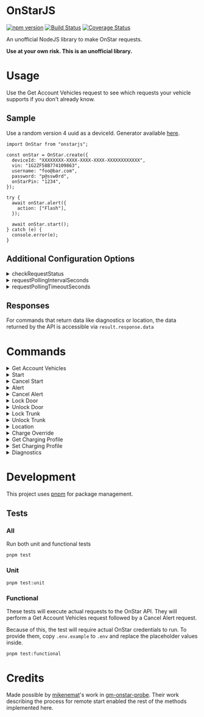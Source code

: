 # OnStarJS

[![npm version](https://badge.fury.io/js/onstarjs.svg)](https://badge.fury.io/js/onstarjs)
[![Build Status](https://github.com/samrum/OnStarJS/workflows/build/badge.svg)](https://github.com/samrum/OnStarJS/actions?query=workflow%3Abuild)
[![Coverage Status](https://coveralls.io/repos/github/samrum/OnStarJS/badge.svg?branch=master)](https://coveralls.io/github/samrum/OnStarJS?branch=master)

An unofficial NodeJS library to make OnStar requests.

**Use at your own risk. This is an unofficial library.**

# Usage

Use the Get Account Vehicles request to see which requests your vehicle supports if you don't already know.

## Sample

Use a random version 4 uuid as a deviceId. Generator available [here](https://www.uuidgenerator.net/version4).

```
import OnStar from "onstarjs";

const onStar = OnStar.create({
  deviceId: "XXXXXXXX-XXXX-XXXX-XXXX-XXXXXXXXXXXX",
  vin: "1G2ZF58B774109863",
  username: "foo@bar.com",
  password: "p@ssw0rd",
  onStarPin: "1234",
});

try {
  await onStar.alert({
    action: ["Flash"],
  });

  await onStar.start();
} catch (e) {
  console.error(e);
}
```

## Additional Configuration Options

<details>
<summary>checkRequestStatus</summary>

Default Value: true

When false, requests resolve when the API returns an 'In Progress' response. For requests that return data, this option is ignored.

This is useful because, with the usual request polling to wait for a "Complete" response from the API, requests will take much longer to resolve.

</details>
<details>
<summary>requestPollingIntervalSeconds</summary>

Default Value: 6

When `checkRequestStatus` is true, this is how often status check requests will be made

</details>
<details>
<summary>requestPollingTimeoutSeconds</summary>

Default Value: 60

When `checkRequestStatus` is true, this is how long a request will make subsequent status check requests before timing out.

</details>

## Responses

For commands that return data like diagnostics or location, the data returned by the API is accessible via `result.response.data`

# Commands

<details>
<summary>Get Account Vehicles</summary>

    onStar.getAccountVehicles();

</details>

<details>
<summary>Start</summary>

    onStar.start();

</details>

<details>
<summary>Cancel Start</summary>

    onStar.cancelStart();

</details>

<details>
<summary>Alert</summary>

    onStar.alert([options]);

| Option   | Default                    | Valid Values               |
| -------- | -------------------------- | -------------------------- |
| action   | ["Flash", "Honk"]          | ["Flash", "Honk"]          |
| delay    | 0                          | Any integer (minutes)      |
| duration | 1                          | Any integer (minutes)      |
| override | ["DoorOpen", "IgnitionOn"] | ["DoorOpen", "IgnitionOn"] |

</details>

<details>
<summary>Cancel Alert</summary>

    onStar.cancelAlert();

</details>

<details>
<summary>Lock Door</summary>

    onStar.lockDoor([options]);

| Option | Default | Valid Values          |
| ------ | ------- | --------------------- |
| delay  | 0       | Any integer (minutes) |

</details>

<details>
<summary>Unlock Door</summary>

    onStar.unlockDoor([options]);

| Option | Default | Valid Values          |
| ------ | ------- | --------------------- |
| delay  | 0       | Any integer (minutes) |

</details>

<details>
<summary>Lock Trunk</summary>

    onStar.lockTrunk();

    Locks the trunk but doesn't automatically close it.

</details>

<details>
<summary>Unlock Trunk</summary>

    onStar.unlockTrunk();

    Unlocks the trunk but doesn't automatically open it. All doors remain locked.

</details>

<details>
<summary>Location</summary>

Returns the location of the vehicle

    onStar.location();

Example Response

    { location: { lat: '50', long: '-75' } }

</details>

<details>
<summary>Charge Override</summary>

    onStar.chargeOverride([options]);

| Option | Default      | Valid Values                    |
| ------ | ------------ | ------------------------------- |
| mode   | "CHARGE_NOW" | "CHARGE_NOW", "CANCEL_OVERRIDE" |

</details>

<details>
<summary>Get Charging Profile</summary>

    onStar.getChargingProfile();

</details>

<details>
<summary>Set Charging Profile</summary>

    onStar.setChargingProfile([options]);

| Option     | Default     | Valid Values                                                                             |
| ---------- | ----------- | ---------------------------------------------------------------------------------------- |
| chargeMode | "IMMEDIATE" | "DEFAULT_IMMEDIATE", "IMMEDIATE", "DEPARTURE_BASED", "RATE_BASED", "PHEV_AFTER_MIDNIGHT" |
| rateType   | "MIDPEAK"   | "OFFPEAK", "MIDPEAK", "PEAK"                                                             |

</details>

<details>
<summary>Diagnostics</summary>

    onStar.diagnostics([options]);

| Option         | Default                                                                        | Valid Values                                                                                                                                                                                                                                                                                                                                                                                                                                                                                                                                           |
| -------------- | ------------------------------------------------------------------------------ | ------------------------------------------------------------------------------------------------------------------------------------------------------------------------------------------------------------------------------------------------------------------------------------------------------------------------------------------------------------------------------------------------------------------------------------------------------------------------------------------------------------------------------------------------------ |
| diagnosticItem | ["ODOMETER", "TIRE PRESSURE", "AMBIENT AIR TEMPERATURE", "LAST TRIP DISTANCE"] | ["ENGINE COOLANT TEMP", "ENGINE RPM", "LAST TRIP FUEL ECONOMY", "EV ESTIMATED CHARGE END", "EV BATTERY LEVEL", "OIL LIFE", "EV PLUG VOLTAGE", "LIFETIME FUEL ECON", "HOTSPOT CONFIG", "LIFETIME FUEL USED", "ODOMETER", "HOTSPOT STATUS", "LIFETIME EV ODOMETER", "EV PLUG STATE", "EV CHARGE STATE", "TIRE PRESSURE", "AMBIENT AIR TEMPERATURE", "LAST TRIP DISTANCE", "INTERM VOLT BATT VOLT", "GET COMMUTE SCHEDULE", "GET CHARGE MODE", "EV SCHEDULED CHARGE START", "FUEL TANK INFO", "HANDS FREE CALLING", "ENERGY EFFICIENCY", "VEHICLE RANGE"] |

</details>

# Development

This project uses [pnpm](https://pnpm.io/) for package management.

## Tests

### All

Run both unit and functional tests

    pnpm test

### Unit

    pnpm test:unit

### Functional

These tests will execute actual requests to the OnStar API. They will perform a Get Account Vehicles request followed by a Cancel Alert request.

Because of this, the test will require actual OnStar credentials to run. To provide them, copy `.env.example` to `.env` and replace the placeholder values inside.

    pnpm test:functional

# Credits

Made possible by [mikenemat](https://github.com/mikenemat/)'s work in [gm-onstar-probe](https://github.com/mikenemat/gm-onstar-probe). Their work describing the process for remote start enabled the rest of the methods implemented here.

